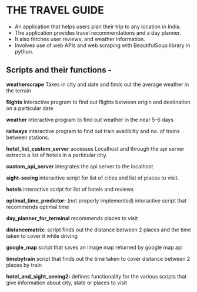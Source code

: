 # THE TRAVEL GUIDE

- An application that helps users plan their trip to any location in India.
- The application provides travel recommendations and a day planner.
- It also fetches user reviews, and weather information.
- Involves use of web APIs and web scraping with BeautifulSoup library in python.

## Scripts and their functions - 

**weatherscrape**
Takes in city and date and finds out the average weather in the terrain 

**flights**
Interactive program to find out flights between origin and destination on a particular date

**weather**
interactive program to find out weather in the near 5-6 days

**railways**
interactive program to find out train availibilty and no. of  trains between stations.

**hotel_list_custom_server**
accesses Localhost and through the api server extracts a list of hotels in a particular city.

**custom_api_server**
integrates the api server to the localhost

**sight-seeing**
interactive script for list of cities and list of places to visit.

**hotels**
interactive script for list of hotels and reviews

**optimal_time_predictor:**
(not properly implemented)
interactive script that recommends optimal time 


**day_planner_for_terminal**
recommends places to visit

**distancematrix:**
script finds out the distance between 2 places and the time taken to cover it while driving

**google_map**
script that saves an  image map returned by google map api

**timebytrain**
script that finds out the time taken to cover distance between 2 places by train

**hotel_and_sight_seeing2:**
defines functionality for the various scripts that give information about city, state or places to visit

